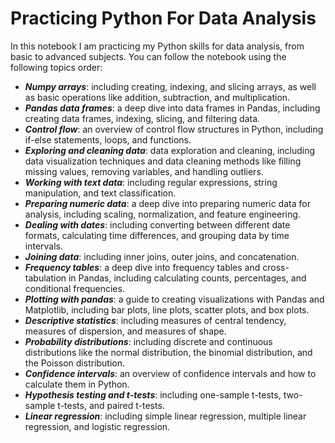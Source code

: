 # Practicing Python For Data Analysis
In this  notebook I am practicing my Python skills for data analysis, from basic to advanced subjects. 
You can follow the notebook using the following topics order:

- ***Numpy arrays***: including creating, indexing, and slicing arrays, as well as basic operations like addition, subtraction, and multiplication.
- ***Pandas data frames***: a deep dive into data frames in Pandas, including creating data frames, indexing, slicing, and filtering data.
- ***Control flow***: an overview of control flow structures in Python, including if-else statements, loops, and functions.
- ***Exploring and cleaning data***: data exploration and cleaning, including data visualization techniques and data cleaning methods like filling missing values, removing variables, and handling outliers.
- ***Working with text data***: including regular expressions, string manipulation, and text classification.
- ***Preparing numeric data***: a deep dive into preparing numeric data for analysis, including scaling, normalization, and feature engineering.
- ***Dealing with dates***: including converting between different date formats, calculating time differences, and grouping data by time intervals.
- ***Joining data***: including inner joins, outer joins, and concatenation.
- ***Frequency tables***: a deep dive into frequency tables and cross-tabulation in Pandas, including calculating counts, percentages, and conditional frequencies.
- ***Plotting with pandas***: a guide to creating visualizations with Pandas and Matplotlib, including bar plots, line plots, scatter plots, and box plots.
- ***Descriptive statistics***: including measures of central tendency, measures of dispersion, and measures of shape.
- ***Probability distributions***: including discrete and continuous distributions like the normal distribution, the binomial distribution, and the Poisson distribution.
- ***Confidence intervals***: an overview of confidence intervals and how to calculate them in Python.
- ***Hypothesis testing and t-tests***: including one-sample t-tests, two-sample t-tests, and paired t-tests.
- ***Linear regression***: including simple linear regression, multiple linear regression, and logistic regression.
